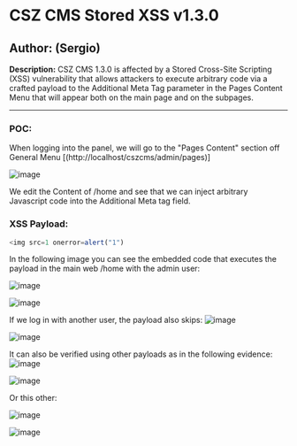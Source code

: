 # CSZ CMS Stored XSS v1.3.0

## Author: (Sergio)

**Description:** CSZ CMS 1.3.0 is affected by a Stored Cross-Site Scripting (XSS) vulnerability that allows attackers to execute arbitrary code via a crafted payload to the Additional Meta Tag parameter in the Pages Content Menu that will appear both on the main page and on the subpages. 

---

### POC:


When logging into the panel, we will go to the "Pages Content" section off General Menu [(http://localhost/cszcms/admin/pages)]

![image](https://github.com/sromanhu/CSZ-CMS-Stored-XSS---Pages-Content/assets/87250597/06e7b1a7-8a72-40c6-bc12-d5e766e98e80)






We edit the Content of /home and see that we can inject arbitrary Javascript code into the Additional Meta tag field.


### XSS Payload:

```js
<img src=1 onerror=alert("1")
```



In the following image you can see the embedded code that executes the payload in the main web /home with the admin user:

![image](https://github.com/sromanhu/CSZ-CMS-Stored-XSS---Pages-Content/assets/87250597/5b957c84-17c9-4a1c-8c42-b5b7e4841c04)


![image](https://github.com/sromanhu/CSZ-CMS-Stored-XSS---Pages-Content/assets/87250597/8b7d56e0-056a-4afb-8d5c-9b8f1fb2a088)




If we log in with another user, the payload also skips:
![image](https://github.com/sromanhu/CSZ-CMS-Stored-XSS---Pages-Content/assets/87250597/90de0270-0c92-4853-8da6-cc55c81ef3bc)



![image](https://github.com/sromanhu/CSZ-CMS-Stored-XSS---Pages-Content/assets/87250597/341f4853-8b72-492d-8d12-5c86a9ae095f)


It can also be verified using other payloads as in the following evidence:
![image](https://github.com/sromanhu/CSZ-CMS-Stored-XSS---Pages-Content/assets/87250597/54f0aacb-fa4a-4999-a8e8-270209d95f6f)

![image](https://github.com/sromanhu/CSZ-CMS-Stored-XSS---Pages-Content/assets/87250597/65dd9069-ba4b-491a-a8a1-3d2c0cc0a74f)

Or this other:

![image](https://github.com/sromanhu/CSZ-CMS-Stored-XSS---Pages-Content/assets/87250597/e2c34cd7-2420-4fd1-a1ba-153e52d4e3d3)

![image](https://github.com/sromanhu/CSZ-CMS-Stored-XSS---Pages-Content/assets/87250597/3595f1db-e553-4a57-8290-ad4950303517)

</br>
